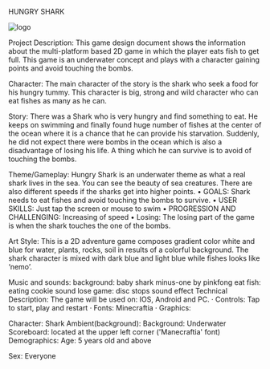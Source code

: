 HUNGRY SHARK

![logo](https://user-images.githubusercontent.com/73306480/96918638-2e2d9800-14dd-11eb-9ee4-48dbc5dc2882.png)

Project Description:
This game design document shows the information about the multi-platform based 2D game in which the player eats fish to get full. This game is an underwater concept and plays with a character gaining points and avoid touching the bombs.

Character:
The main character of the story is the shark who seek a food for his hungry tummy. This character is big, strong and wild character who can eat fishes as many as he can.

Story:
There was a Shark who is very hungry and find something to eat. He keeps on swimming and finally found huge number of fishes at the center of the ocean where it is a chance that he can provide his starvation. Suddenly, he did not expect there were bombs in the ocean which is also a disadvantage of losing his life. A thing which he can survive is to avoid of touching the bombs.

Theme/Gameplay:
Hungry Shark is an underwater theme as what a real shark lives in the sea. You can see the beauty of sea creatures. There are also different speeds if the sharks get into higher points.
• GOALS: Shark needs to eat fishes and avoid touching the bombs to survive.
• USER SKILLS: Just tap the screen or mouse to swim
• PROGRESSION AND CHALLENGING: Increasing of speed
• Losing: The losing part of the game is when the shark touches the one of the bombs.

Art Style:
This is a 2D adventure game composes gradient color white and blue for water, plants, rocks, soil in results of a colorful background. The shark character is mixed with dark blue and light blue while fishes looks like ‘nemo’.

Music and sounds:
background: baby shark minus-one by pinkfong
eat fish: eating cookie sound
lose game: disc stops sound effect
Technical Description:
The game will be used on: IOS, Android and PC.
· Controls: Tap to start, play and restart
· Fonts: Minecraftia
· Graphics:

Character: Shark
Ambient(background):
Background: Underwater
Scoreboard: located at the upper left corner ('Manecraftia' font)
Demographics:
Age: 5 years old and above

Sex: Everyone
